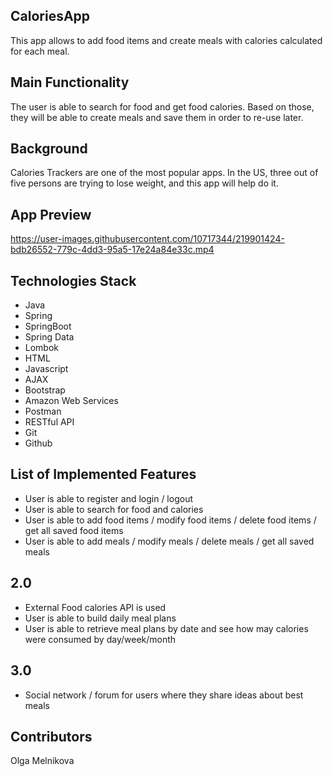 ## CaloriesApp
This app allows to add food items and create meals with calories calculated for each meal. 

## Main Functionality
The user is able to search for food and get food calories. Based on those, they will be able to create meals and save them in order to re-use later.

## Background
Calories Trackers are one of the most popular apps. In the US, three out of five persons are trying to lose weight, and this app will help do it.

## App Preview



https://user-images.githubusercontent.com/10717344/219901424-bdb26552-779c-4dd3-95a5-17e24a84e33c.mp4


## Technologies Stack
- Java
- Spring
- SpringBoot
- Spring Data
- Lombok
- HTML
- Javascript
- AJAX
- Bootstrap
- Amazon Web Services
- Postman
- RESTful API
- Git
- Github

## List of Implemented Features
- User is able to register and login / logout
- User is able to search for food and calories
- User is able to add food items / modify food items / delete food items / get all saved food items
- User is able to add meals / modify meals / delete meals / get all saved meals

## 2.0
- External Food calories API is used
- User is able to build daily meal plans
- User is able to retrieve meal plans by date and see how may calories were consumed by day/week/month

## 3.0
- Social network / forum for users where they share ideas about best meals

## Contributors
Olga Melnikova

